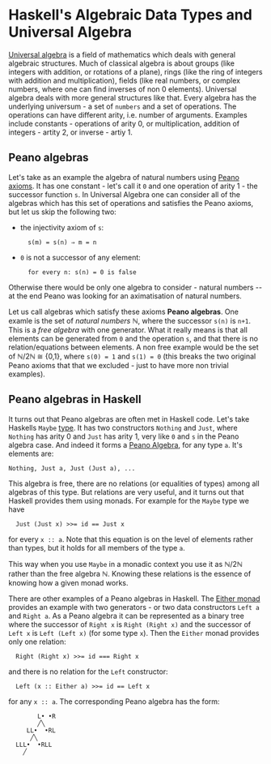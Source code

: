 # Haskell's Algebraic Data Types and Universal Algebra

[Universal algebra](https://wiki.haskell.org/Either) is a field
of mathematics which deals with general algebraic structures.  Much of
classical algebra is about groups (like integers with addition, or rotations of
a plane), rings (like the ring of integers with addition and multiplication),
fields (like real numbers, or complex numbers, where one can find inverses of
non 0 elements).  Universal algebra deals with more general structures like
that.  Every algebra has the underlying universum - a set of `numbers` and
a set of operations.  The operations can have different arity, i.e. number of
arguments.  Examples include constants - operations of arity 0, or
multiplication, addition of integers - artity 2, or inverse - artiy 1.

## Peano algebras

Let's take as an example the algebra of natural numbers using [Peano
axioms](https://en.wikipedia.org/wiki/Peano_axioms). It has one constant -
let's call it `0` and one operation of arity 1 - the successor function `s`.
In Universal Algebra one can consider all of the algebras which has this set of
operations and satisfies the Peano axioms, but let us skip the following two:

* the injectivity axiom of `s`:
  ```
    s(m) = s(n) ⇒ m = n
  ```
* `0` is not a successor of any element:
  ```
    for every n: s(n) = 0 is false
  ```

Otherwise there would be only one algebra to consider - natural numbers -- at
the end Peano was looking for an aximatisation of natural numbers.

Let us call algebras which satisfy these axioms **Peano algebras**.  One examle
is the set of *natural numbers* ℕ, where the successor `s(n)` is `n+1`.  This
is a *free algebra* with one generator.  What it really means is that all
elements can be generated from `0` and the operation `s`, and that there is no
relation/equations between elements.  A non free example would be the set of
ℕ/2ℕ ≅ {0,1}, where `s(0) = 1` and `s(1) = 0` (this breaks the two original Peano axioms
that that we excluded - just to have more non trivial examples).

## Peano algebras in Haskell

It turns out that Peano algebras are often met in Haskell code.  Let's take
Haskells `Maybe` [type](https://wiki.haskell.org/Maybe).  It has two
constructors `Nothing` and `Just`, where `Nothing` has arity 0 and `Just` has
arity 1, very like `0` and `s` in the Peano algebra case.  And indeed it 
forms a [Peano Algebra](https://en.wikipedia.org/wiki/Peano_axioms), for any
type `a`. It's elements are:

``` Nothing, Just a, Just (Just a), ...  ```

This algebra is free, there are no relations (or equalities of types) among all
algebras of this type.  But relations are very useful, and it turns out that
Haskell provides them using monads. For example for the `Maybe` type we have
```
  Just (Just x) >>= id == Just x
```
for every `x :: a`.  Note that this equation is on the level of elements rather
than types, but it holds for all members of the type `a`.

This way when you use `Maybe` in a monadic context you use it as ℕ/2ℕ rather
than the free algebra ℕ.  Knowing these relations is the essence of knowing how
a given monad works.

There are other examples of a Peano algebras in Haskell.  The [Either
monad](https://hackage.haskell.org/package/base-4.9.0.0/docs/Data-Either.html)
provides an example with two generators - or two data constructors `Left a` and
`Right a`.  As a Peano algebra it can be represented as a binary tree where the
successor of `Right x` is `Right (Right x)` and the successor of `Left x` is
`Left (Left x)` (for some type `x`).  Then the `Either` monad provides only one
relation:

```
  Right (Right x) >>= id === Right x
```

and there is no relation for the `Left` constructor:

```
  Left (x :: Either a) >>= id == Left x
```

for any `x :: a`.  The corresponding Peano algebra has the form:
```
        L• •R
        ╱╲
     LL•  •RL 
      ╱╲
  LLL•  •RLL
    ╱
```
